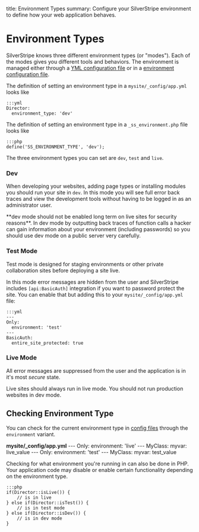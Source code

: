title: Environment Types
summary: Configure your SilverStripe environment to define how your web application behaves.

# Environment Types

SilverStripe knows three different environment types (or "modes"). Each of the modes gives you different tools
and behaviors. The environment is managed either through a [YML configuration file](../configuration) or in a 
[environment configuration file](../../getting_started/environment_management).

The definition of setting an environment type in a `mysite/_config/app.yml` looks like

	:::yml
	Director:
	  environment_type: 'dev'

The definition of setting an environment type in a `_ss_environment.php` file looks like

	:::php
	define('SS_ENVIRONMENT_TYPE', 'dev');

The three environment types you can set are `dev`, `test` and `live`.

### Dev

When developing your websites, adding page types or installing modules you should run your site in `dev`. In this mode
you will see full error back traces and view the development tools without having to be logged in as an administrator 
user.

<div class="alert" markdown="1">
**dev mode should not be enabled long term on live sites for security reasons**. In dev mode by outputting back traces 
of function calls a hacker can gain information about your environment (including passwords) so you should use dev mode 
on a public server very carefully.
</div>

### Test Mode

Test mode is designed for staging environments or other private collaboration sites before deploying a site live.

In this mode error messages are hidden from the user and SilverStripe includes `[api:BasicAuth]` integration if you 
want to password protect the site. You can enable that but adding this to your `mysite/_config/app.yml` file:

	:::yml
	---
	Only:
	  environment: 'test'
	---
	BasicAuth:
	  entire_site_protected: true

### Live Mode

All error messages are suppressed from the user and the application is in it's most *secure* state.

<div class="alert">
Live sites should always run in live mode. You should not run production websites in dev mode.
</div>


## Checking Environment Type

You can check for the current environment type in [config files](../configuration) through the `environment` variant.

**mysite/_config/app.yml**
	---
	Only:
	  environment: 'live'
	---
	MyClass:
		myvar: live_value
	---
	Only:
	  environment: 'test'
	---
	MyClass:
		myvar: test_value

Checking for what environment you're running in can also be done in PHP. Your application code may disable or enable 
certain functionality depending on the environment type. 

	:::php
	if(Director::isLive()) {
		// is in live
	} else if(Director::isTest()) {
		// is in test mode
	} else if(Director::isDev()) {
		// is in dev mode
	}

